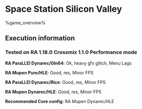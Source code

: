 # Space Station Silicon Valley 

%game_overview%

## Execution information

### Tested on RA 1.18.0 Crossmix 1.1.0 Performance mode

**RA ParaLLEl Dynarec/Gln64**: Ok, heavy gfx glitch, Menu Lags

**RA Mupen Pure/HLE**: Good, res, Minor FPS

**RA ParaLLEl Dynarec/Rice**: Good, res, Minor FPS

**RA Mupen Dynarec/HLE**: Good, res, Minor FPS

**Recommended Core config**: RA Mupen Dynarec/HLE